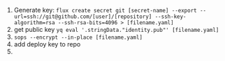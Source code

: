 1. Generate key: `flux create secret git [secret-name] --export --url=ssh://git@github.com/[user]/[repository] --ssh-key-algorithm=rsa --ssh-rsa-bits=4096 > [filename.yaml]`
2. get public key `yq eval '.stringData."identity.pub"' [filename.yaml]`
3. `sops --encrypt --in-place [filename.yaml]`
4. add deploy key to repo
5. 